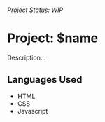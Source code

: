 ###### Project Status: WIP
# Project: $name

Description...

## Languages Used
- HTML
- CSS
- Javascript



